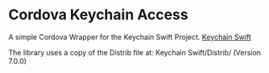 # Cordova Keychain Access

A simple Cordova Wrapper for the Keychain Swift Project.
[Keychain Swift](https://github.com/marketplacer/keychain-swift "Keychain Swift Github")

The library uses a copy of the Distrib file at:
Keychain Swift/Distrib/ (Version 7.0.0)




